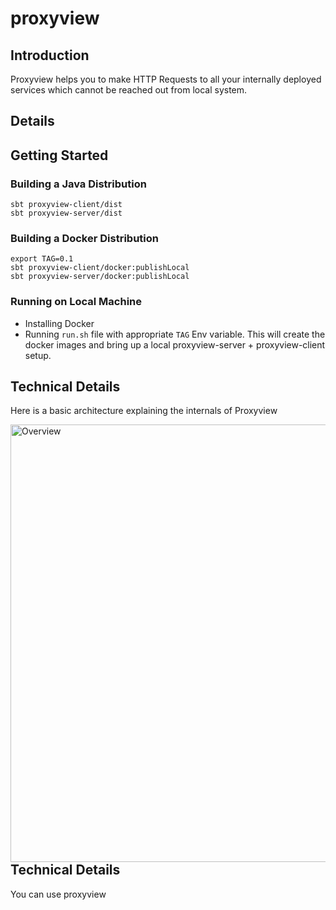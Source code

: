 # proxyview

## Introduction
Proxyview helps you to make HTTP Requests to all your internally deployed services which cannot be reached out from local system.

## Details

## Getting Started

### Building a Java Distribution
```
sbt proxyview-client/dist
sbt proxyview-server/dist
```

### Building a Docker Distribution

```
export TAG=0.1
sbt proxyview-client/docker:publishLocal
sbt proxyview-server/docker:publishLocal
```

### Running on Local Machine

- Installing Docker
- Running `run.sh` file with appropriate `TAG` Env variable. This will create the docker images and bring up a local proxyview-server + proxyview-client setup.  

## Technical Details

Here is a basic architecture explaining the internals of Proxyview

<img src="https://i.ibb.co/YTSxF40/proxyview.png" alt="Overview" style="float: left; margin-right: 10px;" width="750" height="700"/> 

## Technical Details

You can use proxyview